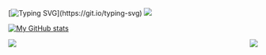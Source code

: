 [![Typing SVG](https://readme-typing-svg.herokuapp.com/?size=35&lines=Hello+There!;I%E2%80%99m+/Comder101.)](https://git.io/typing-svg) ![](https://komarev.com/ghpvc/?username=Comder101)
<!--
**Comder101/Comder101** is a ✨ _special_ ✨ repository because its `README.md` (this file) appears on your GitHub profile.

Here are some ideas to get you started:

- 🔭 I’m currently working on ...
- 🌱 I’m currently learning ...
- 👯 I’m looking to collaborate on ...
- 🤔 I’m looking for help with ...
- 💬 Ask me about ...
- 📫 How to reach me: ...
- 😄 Pronouns: ...
- ⚡ Fun fact: ...
-->
[![My GitHub stats](https://github-readme-stats-comder101.vercel.app/api?username=comder101&hide=stars&count_private=true&show_icons=true&include_all_commits=true&card_width=600px)](https://github.com/comder101/github-readme-stats)


<a href="https://github.com/Comder101/NewsAggregator2.0">
  <img align="left" src="https://github-readme-stats-comder101.vercel.app/api/pin/?username=Comder101&repo=newsaggregator2.0&show_owner=true" />
</a>
<a href="https://github.com/Comder101/Wordcloudx">
   <img align="right" src="https://github-readme-stats-comder101.vercel.app/api/pin/?username=Comder101&repo=wordcloudx&show_owner=true" />
</a>


